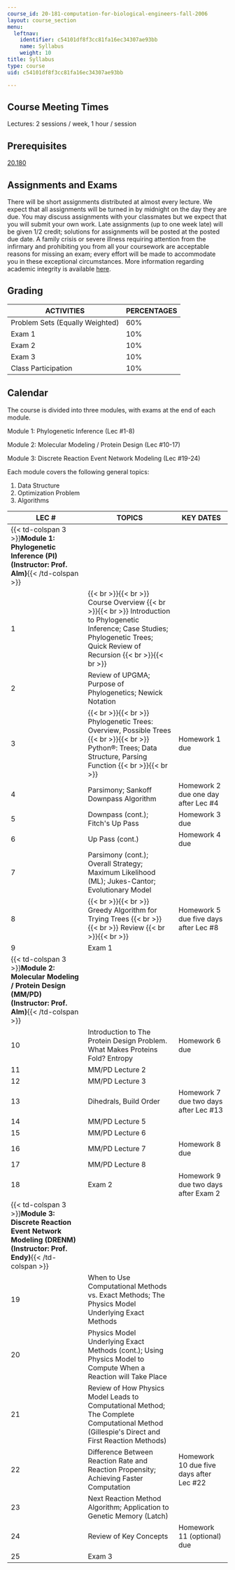 ```yaml
---
course_id: 20-181-computation-for-biological-engineers-fall-2006
layout: course_section
menu:
  leftnav:
    identifier: c54101df8f3cc81fa16ec34307ae93bb
    name: Syllabus
    weight: 10
title: Syllabus
type: course
uid: c54101df8f3cc81fa16ec34307ae93bb

---
```


Course Meeting Times
--------------------

Lectures: 2 sessions / week, 1 hour / session

Prerequisites
-------------

[20.180](/courses/20-180-biological-engineering-programming-spring-2006)

Assignments and Exams
---------------------

There will be short assignments distributed at almost every lecture. We expect that all assignments will be turned in by midnight on the day they are due. You may discuss assignments with your classmates but we expect that you will submit your own work. Late assignments (up to one week late) will be given 1/2 credit; solutions for assignments will be posted at the posted due date. A family crisis or severe illness requiring attention from the infirmary and prohibiting you from all your coursework are acceptable reasons for missing an exam; every effort will be made to accommodate you in these exceptional circumstances. More information regarding academic integrity is available [here](http://web.mit.edu/academicintegrity/).

Grading
-------

| ACTIVITIES | PERCENTAGES |
| --- | --- |
| Problem Sets (Equally Weighted) | 60% |
| Exam 1 | 10% |
| Exam 2 | 10% |
| Exam 3 | 10% |
| Class Participation | 10% 

  

Calendar
--------

The course is divided into three modules, with exams at the end of each module.

Module 1: Phylogenetic Inference (Lec #1-8)

Module 2: Molecular Modeling / Protein Design (Lec #10-17)

Module 3: Discrete Reaction Event Network Modeling (Lec #19-24)

Each module covers the following general topics:

1.  Data Structure
2.  Optimization Problem
3.  Algorithms

  

| LEC # | TOPICS | KEY DATES |
| --- | --- | --- |
| {{< td-colspan 3 >}}**Module 1: Phylogenetic Inference (PI) (Instructor: Prof. Alm)**{{< /td-colspan >}} |||
| 1 |  {{< br >}}{{< br >}} Course Overview {{< br >}}{{< br >}} Introduction to Phylogenetic Inference; Case Studies; Phylogenetic Trees; Quick Review of Recursion {{< br >}}{{< br >}}  |  |
| 2 | Review of UPGMA; Purpose of Phylogenetics; Newick Notation |  |
| 3 |  {{< br >}}{{< br >}} Phylogenetic Trees: Overview, Possible Trees {{< br >}}{{< br >}} Python®: Trees; Data Structure, Parsing Function {{< br >}}{{< br >}}  | Homework 1 due |
| 4 | Parsimony; Sankoff Downpass Algorithm | Homework 2 due one day after Lec #4 |
| 5 | Downpass (cont.); Fitch's Up Pass | Homework 3 due |
| 6 | Up Pass (cont.) | Homework 4 due |
| 7 | Parsimony (cont.); Overall Strategy; Maximum Likelihood (ML); Jukes-Cantor; Evolutionary Model |  |
| 8 |  {{< br >}}{{< br >}} Greedy Algorithm for Trying Trees {{< br >}}{{< br >}} Review {{< br >}}{{< br >}}  | Homework 5 due five days after Lec #8 |
| 9 | Exam 1 |  |
| {{< td-colspan 3 >}}**Module 2: Molecular Modeling / Protein Design (MM/PD) (Instructor: Prof. Alm)**{{< /td-colspan >}} |||
| 10 | Introduction to The Protein Design Problem. What Makes Proteins Fold? Entropy | Homework 6 due |
| 11 | MM/PD Lecture 2 |  |
| 12 | MM/PD Lecture 3 |  |
| 13 | Dihedrals, Build Order | Homework 7 due two days after Lec #13 |
| 14 | MM/PD Lecture 5 |  |
| 15 | MM/PD Lecture 6 |  |
| 16 | MM/PD Lecture 7 | Homework 8 due |
| 17 | MM/PD Lecture 8 |  |
| 18 | Exam 2 | Homework 9 due two days after Exam 2 |
| {{< td-colspan 3 >}}**Module 3: Discrete Reaction Event Network Modeling (DRENM) (Instructor: Prof. Endy)**{{< /td-colspan >}} |||
| 19 | When to Use Computational Methods vs. Exact Methods; The Physics Model Underlying Exact Methods |  |
| 20 | Physics Model Underlying Exact Methods (cont.); Using Physics Model to Compute When a Reaction will Take Place |  |
| 21 | Review of How Physics Model Leads to Computational Method; The Complete Computational Method (Gillespie's Direct and First Reaction Methods) |  |
| 22 | Difference Between Reaction Rate and Reaction Propensity; Achieving Faster Computation | Homework 10 due five days after Lec #22 |
| 23 | Next Reaction Method Algorithm; Application to Genetic Memory (Latch) |  |
| 24 | Review of Key Concepts | Homework 11 (optional) due |
| 25 | Exam 3 |